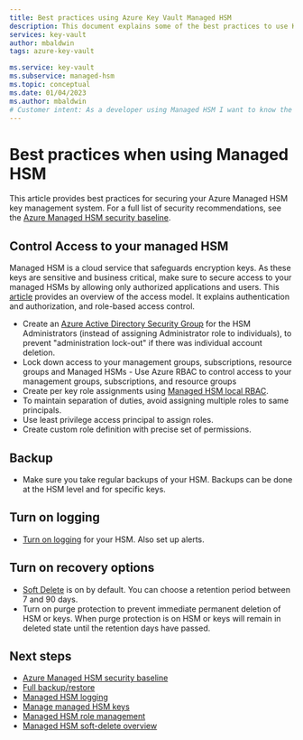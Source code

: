 ```yaml
---
title: Best practices using Azure Key Vault Managed HSM
description: This document explains some of the best practices to use Key Vault
services: key-vault
author: mbaldwin
tags: azure-key-vault

ms.service: key-vault
ms.subservice: managed-hsm
ms.topic: conceptual
ms.date: 01/04/2023
ms.author: mbaldwin
# Customer intent: As a developer using Managed HSM I want to know the best practices so I can implement them.
---
```

# Best practices when using Managed HSM

This article provides best practices for securing your Azure Managed HSM key management system.  For a full list of security recommendations, see the [Azure Managed HSM security baseline](/security/benchmark/azure/baselines/key-vault-managed-hsm-security-baseline).

## Control Access to your managed HSM

Managed HSM is a cloud service that safeguards encryption keys. As these keys are sensitive and business critical, make sure to secure access to your managed HSMs by allowing only authorized applications and users. This [article](access-control.md) provides an overview of the access model. It explains authentication and authorization, and role-based access control.
- Create an [Azure Active Directory Security Group](../../active-directory/fundamentals/active-directory-manage-groups.md) for the HSM Administrators (instead of assigning Administrator role to individuals), to prevent "administration lock-out" if there was individual account deletion.
- Lock down access to your management groups, subscriptions, resource groups and Managed HSMs - Use Azure RBAC to control access to your management groups, subscriptions, and resource groups
- Create per key role assignments using [Managed HSM local RBAC](access-control.md#data-plane-and-managed-hsm-local-rbac).
- To maintain separation of duties, avoid assigning multiple roles to same principals.
- Use least privilege access principal to assign roles.
- Create custom role definition with precise set of permissions.

## Backup

- Make sure you take regular backups of your HSM. Backups can be done at the HSM level and for specific keys.

## Turn on logging

- [Turn on logging](logging.md) for your HSM. Also set up alerts.

## Turn on recovery options

- [Soft Delete](soft-delete-overview.md) is on by default. You can choose a retention period between 7 and 90 days.
- Turn on purge protection to prevent immediate permanent deletion of HSM or keys. When purge protection is on HSM or keys will remain in deleted state until the retention days have passed.

## Next steps

- [Azure Managed HSM security baseline](/security/benchmark/azure/baselines/key-vault-managed-hsm-security-baseline)
- [Full backup/restore](backup-restore.md)
- [Managed HSM logging](logging.md)
- [Manage managed HSM keys](key-management.md)
- [Managed HSM role management](role-management.md)
- [Managed HSM soft-delete overview](soft-delete-overview.md)
